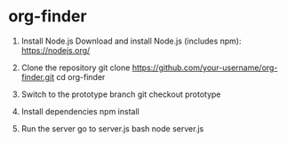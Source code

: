 # org-finder

1. Install Node.js
Download and install Node.js (includes npm):
https://nodejs.org/

2. Clone the repository
git clone https://github.com/your-username/org-finder.git
cd org-finder

3. Switch to the prototype branch
git checkout prototype

4. Install dependencies
npm install

5. Run the server
go to server.js
bash
 node server.js
